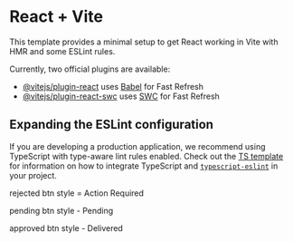 # React + Vite

This template provides a minimal setup to get React working in Vite with HMR and some ESLint rules.

Currently, two official plugins are available:

- [@vitejs/plugin-react](https://github.com/vitejs/vite-plugin-react/blob/main/packages/plugin-react) uses [Babel](https://babeljs.io/) for Fast Refresh
- [@vitejs/plugin-react-swc](https://github.com/vitejs/vite-plugin-react/blob/main/packages/plugin-react-swc) uses [SWC](https://swc.rs/) for Fast Refresh

## Expanding the ESLint configuration

If you are developing a production application, we recommend using TypeScript with type-aware lint rules enabled. Check out the [TS template](https://github.com/vitejs/vite/tree/main/packages/create-vite/template-react-ts) for information on how to integrate TypeScript and [`typescript-eslint`](https://typescript-eslint.io) in your project.

rejected btn style = <span class="ml-2 mr-3 whitespace-nowrap rounded-full bg-purple-100 px-2 py-0.5 text-purple-800">Action Required</span>

pending btn style - <span class="ml-2 mr-3 whitespace-nowrap rounded-full bg-blue-100 px-2 py-0.5 text-blue-800">Pending</span>

approved btn style - <span class="ml-2 mr-3 whitespace-nowrap rounded-full bg-green-100 px-2 py-0.5 text-green-800">Delivered</span>
